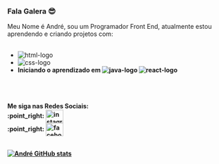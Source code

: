 ### Fala Galera :sunglasses:

Meu Nome é André, sou um Programador Front End, atualmente estou aprendendo e criando projetos com:
<br>
<br>
 - <img src="https://img.shields.io/badge/HTML5-E34F26?style=for-the-badge&logo=html5&logoColor=white" alt="html-logo" />
 - <img src="https://img.shields.io/badge/CSS3-1572B6?style=for-the-badge&logo=css3&logoColor=white" alt="css-logo" />
 - <strong> Iniciando o aprendizado em  <img src="https://img.shields.io/badge/JavaScript-F7DF1E?style=for-the-badge&logo=javascript&logoColor=black" alt="java-logo" /> <img src="https://img.shields.io/badge/React-20232A?style=for-the-badge&logo=react&logoColor=61DAFB" alt="react-logo" /><strong/>
<br>
<br>
<br>
Me siga nas Redes Sociais:
<br>
:point_right: <a href="https://www.instagram.com/andrebviriato/" target="_blank" ><img align="center" src="https://cdn.jsdelivr.net/npm/simple-icons@3.0.1/icons/instagram.svg" alt="instagram-logo" height="30" width="40" /></a>
<br>
:point_right: <a href="https://www.facebook.com/andrebravo01/" target="_blank" ><img align="center" src="https://upload.wikimedia.org/wikipedia/commons/b/b9/2023_Facebook_icon.svg" alt="facebook-logo" height="30" width="40" /></a>
<br>
<br>

[![André GitHub stats](https://github-readme-stats.vercel.app/api?username=andrebravo01)](https://github.com/anuraghazra/github-readme-stats)
